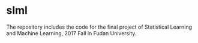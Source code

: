 # slml
The repository includes the code for the final project of Statistical Learning and Machine Learning, 2017 Fall in Fudan University.
